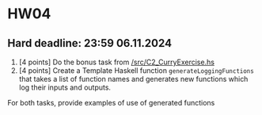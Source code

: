 # HW04

## Hard deadline: 23:59 06.11.2024

1. [4 points] Do the bonus task from [/src/C2_CurryExercise.hs](/src/C2_CurryExercise.hs)
2. [4 points] Create a Template Haskell function `generateLoggingFunctions` that takes a list of function names and generates new functions which log their inputs and outputs.

For both tasks, provide examples of use of generated functions
